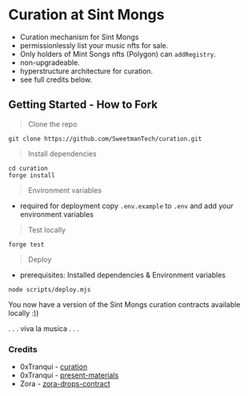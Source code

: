 # Curation at Sint Mongs

- Curation mechanism for Sint Mongs
- permissionlessly list your music nfts for sale.
- Only holders of Mint Songs nfts (Polygon) can `addRegistry`.
- non-upgradeable.
- hyperstructure architecture for curation.
- see full credits below.

## Getting Started - How to Fork

> Clone the repo

```
git clone https://github.com/SweetmanTech/curation.git
```

> Install dependencies

```
cd curation
forge install
```

> Environment variables

- required for deployment
  copy `.env.example` to `.env` and add your environment variables

> Test locally

```
forge test
```

> Deploy

- prerequisites: Installed dependencies & Environment variables

```
node scripts/deploy.mjs
```

You now have a version of the Sint Mongs curation contracts available locally :))

. . . viva la musica . . .

### Credits

- 0xTranqui - [curation](https://github.com/0xTranqui/curation)
- 0xTranqui - [present-materials](https://github.com/0xTranqui/present-materials)
- Zora - [zora-drops-contract](https://github.com/ourzora/zora-drops-contracts)
